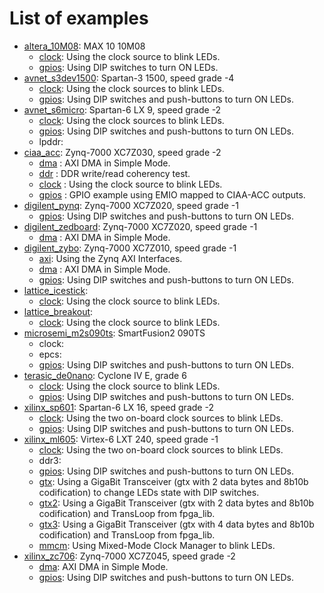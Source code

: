# List of examples

* [altera_10M08](altera_10M08): MAX 10 10M08
  * [clock](altera_10M08/clock): Using the clock source to blink LEDs.
  * [gpios](altera_10M08/gpios): Using DIP switches to turn ON LEDs.
* [avnet_s3dev1500](avnet_s3dev1500): Spartan-3 1500, speed grade -4
  * [clock](avnet_s3dev1500/clock): Using the clock sources to blink LEDs.
  * [gpios](avnet_s3dev1500/gpios): Using DIP switches and push-buttons to turn ON LEDs.
* [avnet_s6micro](avnet_s6micro): Spartan-6 LX 9, speed grade -2
  * [clock](avnet_s6micro/clock): Using the clock sources to blink LEDs.
  * [gpios](avnet_s6micro/gpios): Using DIP switches and push-buttons to turn ON LEDs.
  * lpddr:
* [ciaa_acc](ciaa_acc): Zynq-7000 XC7Z030, speed grade -2
  * [dma](ciaa_acc/dma) : AXI DMA in Simple Mode.
  * [ddr](ciaa_acc/ddr_test) : DDR write/read coherency test.
  * [clock](ciaa_acc/clock) : Using the clock source to blink LEDs.
  * [gpios](ciaa_acc/gpio_emio) : GPIO example using EMIO mapped to CIAA-ACC outputs.
* [digilent_pynq](digilent_pynq): Zynq-7000 XC7Z020, speed grade -1
  * [gpios](digilent_pynq/gpios): Using DIP switches and push-buttons to turn ON LEDs.
* [digilent_zedboard](digilent_zedboard): Zynq-7000 XC7Z020, speed grade -1
  * [dma](digilent_zedboard/dma) : AXI DMA in Simple Mode.
* [digilent_zybo](digilent_zybo): Zynq-7000 XC7Z010, speed grade -1
  * [axi](digilent_zybo/axi): Using the Zynq AXI Interfaces.
  * [dma](digilent_zybo/dma) : AXI DMA in Simple Mode.
  * [gpios](digilent_zybo/gpios): Using DIP switches and push-buttons to turn ON LEDs.
* [lattice_icestick](lattice_icestick):
  * [clock](lattice_icestick/clock): Using the clock source to blink LEDs.
* [lattice_breakout](lattice_breakout):
  * [clock](lattice_breakout/clock): Using the clock source to blink LEDs.
* [microsemi_m2s090ts](microsemi_m2s090ts): SmartFusion2 090TS
  * clock:
  * epcs:
  * [gpios](microsemi_m2s090ts/gpios): Using DIP switches and push-buttons to turn ON LEDs.
* [terasic_de0nano](terasic_de0nano): Cyclone IV E, grade 6
  * [clock](terasic_de0nano/clock): Using the clock source to blink LEDs.
  * [gpios](terasic_de0nano/gpios): Using DIP switches and push-buttons to turn ON LEDs.
* [xilinx_sp601](xilinx_sp601): Spartan-6 LX 16, speed grade -2
  * [clock](xilinx_sp601/clock): Using the two on-board clock sources to blink LEDs.
  * [gpios](xilinx_sp601/gpios): Using DIP switches and push-buttons to turn ON LEDs.
* [xilinx_ml605](xilinx_ml605): Virtex-6 LXT 240, speed grade -1
  * [clock](xilinx_ml605/clock): Using the two on-board clock sources to blink LEDs.
  * ddr3:
  * [gpios](xilinx_ml605/gpios): Using DIP switches and push-buttons to turn ON LEDs.
  * [gtx](xilinx_ml605/gtx): Using a GigaBit Transceiver (gtx with 2 data bytes and 8b10b codification) to change LEDs state with DIP switches.
  * [gtx2](xilinx_ml605/gtx2): Using a GigaBit Transceiver (gtx with 2 data bytes and 8b10b codification) and TransLoop from fpga_lib.
  * [gtx3](xilinx_ml605/gtx3): Using a GigaBit Transceiver (gtx with 4 data bytes and 8b10b codification) and TransLoop from fpga_lib.
  * [mmcm](xilinx_ml605/mmcm): Using Mixed-Mode Clock Manager to blink LEDs.
* [xilinx_zc706](xilinx_zc706): Zynq-7000 XC7Z045, speed grade -2
  * [dma](xilinx_zc706/dma): AXI DMA in Simple Mode.
  * [gpios](xilinx_zc706/gpios): Using DIP switches and push-buttons to turn ON LEDs.
